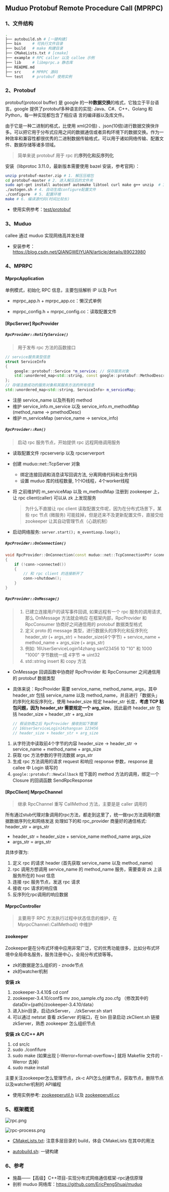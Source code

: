 ## Muduo Protobuf Remote Procedure Call (MPRPC)

### 1、文件结构

```bash
.
├── autobuild.sh # [一键构建]
├── bin     # 可执行文件目录
├── build   # make 构建目录
├── CMakeLists.txt # [cmake]
├── example # RPC caller 以及 callee 示例
├── lib     # libmprpc.a 静态库
├── README.md
├── src     # MPRPC 源码
└── test    # protobuf 使用实例
```

### 2、Protobuf

protobuf(protocol buffer) 是 google 的一种**数据交换**的格式，它独立于平台语言。google 提供了protobuf多种语言的实现: Java、C#、C++、Golang 和 Python，每一种实现都包含了相应语 言的编译器以及库文件。

由于它是一种二进制的格式，比使用 xml(20倍) 、json(10倍)进行数据交换快许多。可以把它用于分布式应用之间的数据通信或者异构环境下的数据交换。作为一种效率和兼容性都很优秀的二进制数据传输格式，可以用于诸如网络传输、配置文件、数据存储等诸多领域。

> 简单来说 protobuf 用于 rpc 的**序列化和反序列化**

安装（libprotoc 3.11.0，最新版本需要使用 bazel 安装，参考官网）：
```bash
unzip protobuf-master.zip # 1. 解压压缩包
cd protobuf-master # 2. 进入解压后的文件夹
sudo apt-get install autoconf automake libtool curl make g++ unzip  # 3. 安装所需工具
./autogen.sh # 4. 自动生成configure配置文件
./configure  # 5. 配置环境
make # 6. 编译源代码(时间比较长)
```

- 使用实例参考：[test/protobuf](/test/protobuf/main.cc)


### 3、Muduo

callee 通过 muduo 实现网络高并发处理

- 安装参考：https://blog.csdn.net/QIANGWEIYUAN/article/details/89023980


### 4、MPRPC

#### MprpcApplication

单例模式，初始化 RPC 信息，主要包括解析 IP 以及 Port

- mprpc_app.h + mprpc_app.cc：懒汉式单例

- mprpc_config.h + mprpc_config.cc：读取配置文件

  

#### [RpcServer] RpcProvider

##### `RpcProvider::NotifyService()`
> 用于发布 rpc 方法的函数接口

```cpp
// service服务类型信息
struct ServiceInfo
{
    google::protobuf::Service *m_service; // 保存服务对象
    std::unordered_map<std::string, const google::protobuf::MethodDescriptor *> m_methodMap; // 保存服务方法
};
// 存储注册成功的服务对象和其服务方法的所有信息
std::unordered_map<std::string, ServiceInfo> m_serviceMap;
```

- 注册 service_name 以及所有的 method
- 维护 service_info.m_service 以及 service_info.m_methodMap (method_name -> pmethodDesc)
- 维护 m_serviceMap (service_name -> service_info)

##### `RpcProvider::Run()`
> 启动 rpc 服务节点，开始提供 rpc 远程网络调用服务

- 读取配置文件 rpcserverip 以及 rpcserverport
- 创建 muduo::net::TcpServer 对象
    - 绑定连接回调和消息读写回调方法, 分离网络代码和业务代码
    - 设置 muduo 库的线程数量, 1个IO线程，4个worker线程
- 将 之前维护的 m_serviceMap 以及 m_methodMap 注册到 zookeeper 上，让 rpc client(caller) 可以从 zk 上发现服务
    > 为什么不直接让 rpc client 读取配置文件呢，因为在分布式场景下，某些 rpc 节点 (微服务) 可能挂掉，但是还来不及更新配置文件，直接交给 zookeeper 让其自动管理节点（心跳机制）

- 启动网络服务: `server.start(); m_eventLoop.loop();`


##### `RpcProvider::OnConnection()`
```cpp
void RpcProvider::OnConnection(const muduo::net::TcpConnectionPtr &conn)
{
    if (!conn->connected())
    {
        // 和 rpc client 的连接断开了
        conn->shutdown();
    }
}
```

##### `RpcProvider::OnMessage()`

> 1. 已建立连接用户的读写事件回调, 如果远程有一个 rpc 服务的调用请求, 那么 OnMessage 方法就会响应
在框架内部，RpcProvider 和 RpcConsumer 协商好之间通信用的 protobuf 数据类型格式
> 2. 定义 proto 的 message 类型，进行数据头的序列化和反序列化
header_str (+ args_str) = header_size(4个字节) + service_name + method_name + args_size (+ args_str)
> 3. 例如: 16UserServiceLogin14zhang san123456
10 "10" 和 1000 "1000" 字节数统一成 4字节 => uint32
> 4. std::string  insert 和 copy 方法

- OnMessage 回调函数中协商好 RpcProvider 和 RpcConsumer 之间通信用的 protobuf 数据类型

- 具体来说：RpcProvider 需要 service_name, method_name, args，其中 header_str 包括 service_name 以及 method_name，并且进行「数据头」的序列化和反序列化，使用 header_size 规定 header_str 长度，**考虑 TCP 粘包问题，因为 header_str 需要规定一个 arg_size**，因此最终 header_str 包括 header_size + header_str + arg_size

    ```cpp
    // 假设协商之后 RpcProvider 接收到如下数据
    // 16UserServiceLogin14zhangsan 123456
    // header_size + header_str + arg_size
    ```

1. 从字符流中读取前4个字节的内容 header_size -> header_str -> service_name + method_name + args_size
2. 获取 rpc 方法参数的字符流数据 args_str
3. 生成 rpc 方法调用的请求 request 和响应 response 参数，response 是 callee 中 Login 填写的
4. `google::protobuf::NewCallback` 给下面的 method 方法的调用，绑定一个 Closure 的回调函数 SendRpcResponse


#### [RpcClient] MprpcChannel

> 继承 RpcChannel 重写 CallMethod 方法，主要是是 caller 调用的

所有通过stub代理对象调用的rpc方法，都走到这里了，统一做rpc方法调用的数据数据序列化和网络发送
处理如下的和 rpc_provider 商量好的通信格式: header_str + args_str
- header_str = header_size + service_name method_name args_size
- args_str = args_str

具体步骤为:
1. 定义 rpc 的请求 header (首先获取 service_name 以及 method_name)
2. rpc 调用方想调用 service_name 的 method_name 服务，需要查询 zk 上该服务所在的 host 信息
3. 连接 rpc 服务节点，发送 rpc 请求
4. 接收 rpc 请求的响应值
5. 反序列化rpc调用的响应数据


#### MprpcController

> 主要用于 RPC 方法执行过程中状态信息的维护，在 MprpcChannel::CallMethod() 中维护


#### zookeeper
Zookeeper是在分布式环境中应用非常广泛，它的优秀功能很多，比如分布式环境中全局命名服务，服务注册中心，全局分布式锁等等。
- zk的数据是怎么组织的 - znode节点
- zk的watcher机制

**安装 zk**
1. zookeeper-3.4.10$ cd conf
2. zookeeper-3.4.10/conf$ mv zoo_sample.cfg zoo.cfg （修改其中的 dataDir={path}/zookeeper-3.4.10/data）
3. 进入bin目录，启动zkServer， ./zkServer.sh start
4. 可以通过 netstat 查看 zkServer 的端口，在 bin 目录启动 zkClient.sh 链接 zkServer，熟悉 zookeeper 怎么组织节点

**安装 zk C/C++ API**
1. cd src/c
2. sudo ./confifure
3. sudo make (如果出现 [-Werror=format-overflow=] 就将 Makefile 文件的 -Werror 去掉)
4. sudo make install

主要关注zookeeper怎么管理节点，zk-c API怎么创建节点，获取节点，删除节点以及watcher机制的 API编程
- 使用实例参考: [zookeeperutil.h](src/include/zookeeperutil.h) 以及 [zookeeperutil.cc](src/zookeeperutil.cc)


### 5、框架概览

![rpc.png](https://s2.loli.net/2023/09/17/ANKWm5LOyJv4kxU.png)

![rpc-process.png](https://s2.loli.net/2023/09/17/iJwxthanRUOq9ur.png)

- [CMakeLists.txt](/CMakeLists.txt): 注意多层目录的 build，体会 CMakeLists 在其中的用法

- [autobuild.sh](/autobuild.sh): 一键构建

### 6、参考
- 施磊——【高级】C++项目-实现分布式网络通信框架-rpc通信原理
- 剖析 muduo 网络库：https://github.com/EricPengShuai/muduo